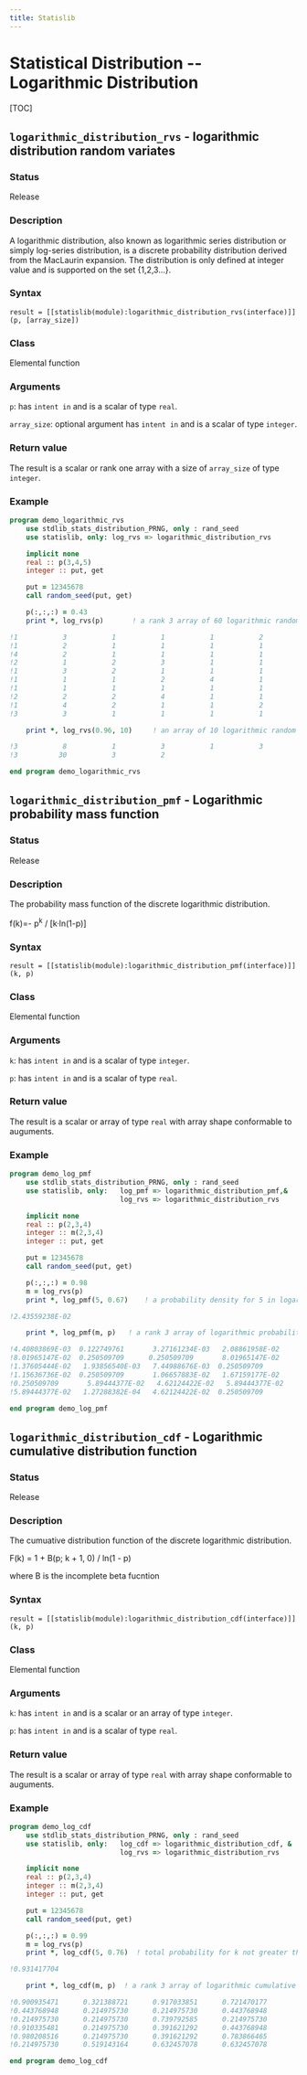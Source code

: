 ```yaml
---
title: Statislib
---
```


# Statistical Distribution -- Logarithmic Distribution

[TOC]


## `logarithmic_distribution_rvs` - logarithmic distribution random variates

### Status

Release

### Description

A logarithmic distribution, also known as logarithmic series distribution or simply log-series distribution, is a discrete probability distribution derived from the MacLaurin expansion. The distribution is only defined at integer value and is supported on the set {1,2,3...}.

### Syntax

`result = [[statislib(module):logarithmic_distribution_rvs(interface)]](p, [array_size])`

### Class

Elemental function

### Arguments

`p`: has `intent in` and is a scalar of type `real`.

`array_size`: optional argument has `intent in` and is a scalar of type `integer`.

### Return value

The result is a scalar or rank one array with a size of `array_size` of type `integer`.

### Example

```fortran
program demo_logarithmic_rvs
    use stdlib_stats_distribution_PRNG, only : rand_seed
    use statislib, only: log_rvs => logarithmic_distribution_rvs

    implicit none
    real :: p(3,4,5)
    integer :: put, get

    put = 12345678
    call random_seed(put, get)

    p(:,:,:) = 0.43
    print *, log_rvs(p)       ! a rank 3 array of 60 logarithmic random variate

!1           3           1           1           1           2
!1           2           1           1           1           1
!4           2           1           1           1           1
!2           1           2           3           1           1
!1           3           2           1           1           1
!1           1           1           2           4           1
!1           1           1           1           1           1
!2           2           2           4           1           1
!1           4           2           1           1           2
!3           3           1           1           1           1

    print *, log_rvs(0.96, 10)     ! an array of 10 logarithmic random variates

!3           8           1           3           1           3
!3          30           3           2

end program demo_logarithmic_rvs
```

## `logarithmic_distribution_pmf` - Logarithmic probability mass function

### Status

Release

### Description

The probability mass function of the discrete logarithmic distribution.

f(k)=- p<sup>k</sup> / [k&middot;ln(1-p)]

### Syntax

`result = [[statislib(module):logarithmic_distribution_pmf(interface)]](k, p)`

### Class

Elemental function

### Arguments

`k`: has `intent in` and is a scalar of type `integer`.

`p`: has `intent in` and is a scalar of type `real`.


### Return value

The result is a scalar or array of type `real` with array shape conformable to auguments.

### Example

```fortran
program demo_log_pmf
    use stdlib_stats_distribution_PRNG, only : rand_seed
    use statislib, only:   log_pmf => logarithmic_distribution_pmf,&
                           log_rvs => logarithmic_distribution_rvs

    implicit none
    real :: p(2,3,4)
    integer :: m(2,3,4)
    integer :: put, get

    put = 12345678
    call random_seed(put, get)

    p(:,:,:) = 0.98
    m = log_rvs(p)
    print *, log_pmf(5, 0.67)    ! a probability density for 5 in logarithmic

!2.43559238E-02

    print *, log_pmf(m, p)   ! a rank 3 array of logarithmic probability density

!4.40803869E-03  0.122749761       3.27161234E-03   2.08861958E-02
!8.01965147E-02  0.250509709      0.250509709       8.01965147E-02
!1.37605444E-02   1.93856540E-03   7.44988676E-03  0.250509709
!1.15636736E-02  0.250509709       1.06657883E-02   1.67159177E-02
!0.250509709       5.89444377E-02   4.62124422E-02   5.89444377E-02
!5.89444377E-02   1.27288382E-04   4.62124422E-02  0.250509709

end program demo_log_pmf
```

## `logarithmic_distribution_cdf` - Logarithmic cumulative distribution function

### Status

Release

### Description

The cumuative distribution function of the discrete logarithmic distribution.

F(k) = 1 + B(p; k + 1, 0) / ln(1 - p)

where B is the incomplete beta fucntion

### Syntax

`result = [[statislib(module):logarithmic_distribution_cdf(interface)]](k, p)`

### Class

Elemental function

### Arguments

`k`: has `intent in` and is a scalar or an array of type `integer`.

`p`: has `intent in` and is a scalar of type `real`.

### Return value

The result is a scalar or array of type `real` with array shape conformable to auguments.

### Example

```fortran
program demo_log_cdf
    use stdlib_stats_distribution_PRNG, only : rand_seed
    use statislib, only:   log_cdf => logarithmic_distribution_cdf, &
                           log_rvs => logarithmic_distribution_rvs

    implicit none
    real :: p(2,3,4)
    integer :: m(2,3,4)
    integer :: put, get

    put = 12345678
    call random_seed(put, get)

    p(:,:,:) = 0.99
    m = log_rvs(p)
    print *, log_cdf(5, 0.76)  ! total probability for k not greater than 5

!0.931417704

    print *, log_cdf(m, p)  ! a rank 3 array of logarithmic cumulative probability

!0.900935471      0.321388721      0.917033851      0.721470177
!0.443768948      0.214975730      0.214975730      0.443768948
!0.214975730      0.214975730      0.739792585      0.214975730
!0.910335481      0.214975730      0.391621292      0.443768948
!0.980208516      0.214975730      0.391621292      0.783866465
!0.214975730      0.519143164      0.632457078      0.632457078

end program demo_log_cdf
```
